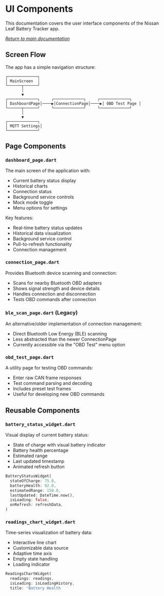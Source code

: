 # UI Components

This documentation covers the user interface components of the Nissan Leaf Battery Tracker app.

*[Return to main documentation](../README.md)*

## Screen Flow

The app has a simple navigation structure:

```
┌─────────────┐
│ MainScreen  │
└──────┬──────┘
       │
       ▼
┌─────────────┐     ┌─────────────┐     ┌─────────────┐
│ DashboardPage│────▶│ConnectionPage│────▶│ OBD Test Page │
└──────┬──────┘     └─────────────┘     └─────────────┘
       │
       ▼
┌─────────────┐
│ MQTT Settings│
└─────────────┘
```

## Page Components

### `dashboard_page.dart`

The main screen of the application with:

- Current battery status display
- Historical charts
- Connection status
- Background service controls
- Mock mode toggle
- Menu options for settings

Key features:
- Real-time battery status updates
- Historical data visualization
- Background service control
- Pull-to-refresh functionality
- Connection management

### `connection_page.dart`

Provides Bluetooth device scanning and connection:

- Scans for nearby Bluetooth OBD adapters
- Shows signal strength and device details
- Handles connection and disconnection
- Tests OBD commands after connection

### `ble_scan_page.dart` (Legacy)

An alternative/older implementation of connection management:

- Direct Bluetooth Low Energy (BLE) scanning
- Less abstracted than the newer ConnectionPage
- Currently accessible via the "OBD Test" menu option

### `obd_test_page.dart`

A utility page for testing OBD commands:

- Enter raw CAN frame responses
- Test command parsing and decoding
- Includes preset test frames
- Useful for developing new OBD commands

## Reusable Components

### `battery_status_widget.dart`

Visual display of current battery status:

- State of charge with visual battery indicator
- Battery health percentage
- Estimated range
- Last updated timestamp
- Animated refresh button

```dart
BatteryStatusWidget(
  stateOfCharge: 75.0,
  batteryHealth: 92.0,
  estimatedRange: 150.0,
  lastUpdated: DateTime.now(),
  isLoading: false,
  onRefresh: refreshData,
)
```

### `readings_chart_widget.dart`

Time-series visualization of battery data:

- Interactive line chart
- Customizable data source
- Adaptive time axis
- Empty state handling
- Loading indicator

```dart
ReadingsChartWidget(
  readings: readings,
  isLoading: isLoadingHistory,
  title: 'Battery Health